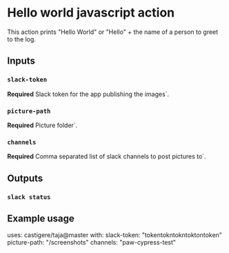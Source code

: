 # Hello world javascript action

This action prints "Hello World" or "Hello" + the name of a person to greet to the log.

## Inputs

### `slack-token`

**Required** Slack token for the app publishing the images`.

### `picture-path`

**Required** Picture folder`.

### `channels`

**Required** Comma separated list of slack channels to post pictures to`.

## Outputs

### `slack status`

## Example usage

uses: castigere/taja@master
with:
slack-token: "tokentokntokntoktontoken"
picture-path: "/screenshots"
channels: "paw-cypress-test"
